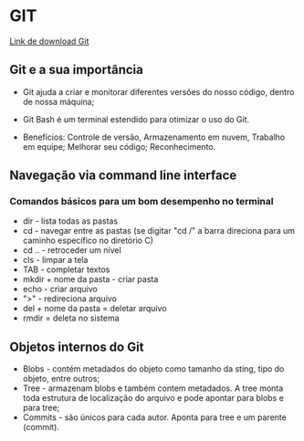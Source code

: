 # GIT

[Link de download Git](https://git-scm.com/download/win)

## Git e a sua importância

- Git ajuda a criar e monitorar diferentes versões do nosso código, dentro de nossa máquina;

- Git Bash é um terminal estendido para otimizar o uso do Git.

- Benefícios: Controle de versão, Armazenamento em nuvem, Trabalho em equipe; Melhorar seu código; Reconhecimento.

  

## Navegação via command line interface
### Comandos básicos para um bom desempenho no terminal



- dir - lista todas as pastas
- cd - navegar entre as pastas (se digitar "cd /" a barra direciona para um caminho específico no diretório C)
- cd .. - retroceder um nível
- cls - limpar a tela
- TAB - completar textos
- mkdir + nome da pasta - criar pasta
- echo - criar arquivo
- ">" - redireciona arquivo
- del + nome da pasta = deletar arquivo
- rmdir = deleta no sistema



## Objetos internos do Git

- Blobs - contém metadados do objeto como tamanho da sting, tipo do objeto, entre outros;
- Tree - armazenam blobs e também contem metadados. A tree monta toda estrutura de localização do arquivo e pode apontar para blobs e para tree;
- Commits - são únicos para cada autor. Aponta para tree e um parente (commit).
